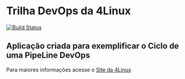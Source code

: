 # Trilha DevOps da 4Linux

<!-- Altere a Flag abaixo com sua URL do Travis -->
[![Build Status](https://travis-ci.org/gregui10/DevOpsLab-HelloWorld.svg?branch=master)](https://travis-ci.org/gregui10/DevOpsLab-HelloWorld)

## Aplicação criada para exemplificar o Ciclo de uma PipeLine DevOps


Para maiores informações acesse o [Site da 4Linux](https://www.4linux.com.br/cursos/devops)
